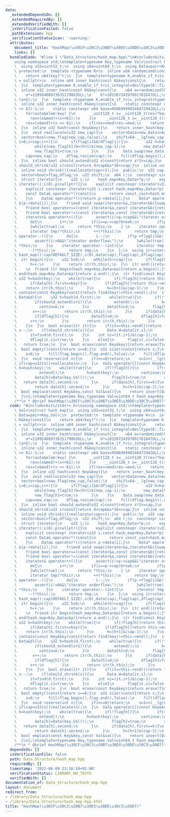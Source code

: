 ```yaml
---
data:
  _extendedDependsOn: []
  _extendedRequiredBy: []
  _extendedVerifiedWith: []
  _isVerificationFailed: false
  _pathExtension: hpp
  _verificationStatusIcon: ':warning:'
  attributes:
    document_title: "HashMap(\u30CF\u30C3\u30B7\u30E5\u30DE\u30C3\u30D7)"
    links: []
  bundledCode: "#line 1 \"Data_Structure/hash_map.hpp\"\n#include<bits/stdc++.h>\n\
    using namespace std;\ntemplate<typename Key,typename Val>\nstruct hash_map{\n\
    \  using u32=uint32_t;\n  using u64=uint64_t;\n  using Data=pair<Key,Val>;\n \
    \ protected:\n  template <typename K>\n  inline u64 randomized(const K&key)const{\n\
    \    return u64(key)^r;\n  }\n  template<typename K,enable_if_t<is_integral<K>::value,nullptr_t>\
    \ = nullptr>\n  inline u64 inner_hash(const K&key)const{\n    return (randomized(key)*11995408973635179863ULL);\n\
    \  }\n  template<typename K,enable_if_t<is_integral<decltype(K::first)>::value,nullptr_t>=nullptr,enable_if_t<is_integral<decltype(K::second)>::value,nullptr_t>=nullptr>\n\
    \  inline u32 inner_hash(const K&key)const{\n    u64 a=randomized(key.first),b=randomized(key.second);\n\
    \    a*=11995408973635179863ULL;\n    b*=10150724397891781847ULL;\n    return\
    \ (a+b);\n  }\n  template <typename K,enable_if_t<is_integral<typename K::value_type>::value,nullptr_t>=nullptr>\n\
    \  inline u32 inner_hash(const K&key)const{\n    static constexpr u64 mod=(1LL\
    \ << 61)-1;\n    static constexpr u64 base=950699498548472943ULL;\n    u64 res=0;\n\
    \    for(auto&elem:key) {\n      __uint128_t x=__uint128_t(res)*base+(randomized(elem)&mod);\n\
    \      res=(x&mod)+(x>>61);\n    }\n    __uint128_t x=__uint128_t(res)*base;\n\
    \    res=(x&mod)+(x >> 61);\n    if(res>=mod)res-=mod;\n    return (res<<3);\n\
    \  }\n  inline u32 hash(const Key&key){\n    return inner_hash(key)>>shift;\n\
    \  }\n  void reallocate(u32 new_cap){\n    vector<Data>new_data(new_cap);\n  \
    \  vector<bool>new_flag(new_cap,false);\n    shift=64-__lg(new_cap);\n    for(u32\
    \ i=0;i<cap;i++){\n      if(flag[i]&&!dflag[i]){\n        u32 h=hash(data[i].first);\n\
    \        while(new_flag[h])h=(h+1)&(new_cap-1);\n        new_data[h]=move(data[i]);\n\
    \        new_flag[h]=true;\n      }\n    }\n    data.swap(new_data);\n    flag.swap(new_flag);\n\
    \    cap=new_cap;\n    dflag.resize(cap);\n    fill(dflag.begin(),dflag.end(),false);\n\
    \  }\n  inline bool should_extend(u32 x)const{return x*2>=cap;}\n  inline bool\
    \ should_shrink(u32 x)const{return 4<cap&&x*10<=cap;}\n  inline void extend(){reallocate(cap<<1);}\n\
    \  inline void shrink(){reallocate(cap>>1);}\n  public:\n  u32 cap,s;\n  vector<Data>data;\n\
    \  vector<bool>flag,dflag;\n  u32 shift;\n  u64 r;\n  constexpr uint32_t DEFAULT_SIZE=4;\n\
    \  struct iterator{\n    u32 i;\n    hash_map<Key,Data>*p;\n    explicit constexpr\
    \ iterator():i(0),p(nullptr){}\n    explicit constexpr iterator(u32 i,hash_map<Key,Data>*p):i(i),p(p){}\n\
    \    explicit constexpr iterator(u32 i,const hash_map<Key,Data>*p):i(i),p(const_cast<hash_map<Key,Data>*>(p)){}\n\
    \    const Data& operator*()const{\n      return const_cast<hash_map<Key,Data>*>(p)->data[i];\n\
    \    }\n    Data& operator*(){return p->data[i];}\n    Data* operator->(){return\
    \ &(p->data[i]);}\n    friend void swap(iterator&a,iterator&b){swap(a.i,b.i);swap(a.p,b.p);}\n\
    \    friend bool operator==(const iterator&a,const iterator&b){return a.i==b.i;}\n\
    \    friend bool operator!=(const iterator&a,const iterator&b){return a.i!=b.i;}\n\
    \    iterator& operator++(){\n      assert(i!=p->cap&&\"iterator overflow\");\n\
    \      do{\n        i++;\n        if(i==p->cap)break;\n        if(p->flag[i]&&!(p->dflag[i]))break;\n\
    \      }while(true);\n      return *this;\n    } \n    iterator operator++(int){\n\
    \      iterator tmp(*this);\n      ++(*this);\n      return tmp;\n    }\n    iterator&\
    \ operator--(){\n      do{\n        i--;\n        if(p->flag[i]&&!(p->dflag[i]))break;\n\
    \        assert(i!=0&&\"iterator underflow\");\n      }while(true);\n      return\
    \ *this;\n    }\n    iterator operator--(int){\n      iterator tmp(*this);\n \
    \     --(*this);\n      return tmp;\n    }\n  };\n  using itr=iterator;\n  explicit\
    \ hash_map():cap(DEFAULT_SIZE),s(0),data(cap),flag(cap),dflag(cap),shift(62){}\n\
    \  itr begin(){\n    u32 h=0;\n    whhile(h!=cap){\n      if(flag[h]&&!dflag[h])break;\n\
    \      h++;\n    }\n    return itr(h,this);\n  }\n  itr end(){return itr(cap,this);}\
    \    \n  friend itr begin(hash_map<Key,Data>&a){return a.begin();}\n  friend itr\
    \ end(hash_map<Key,Data>&a){return a.end();}\n  itr find(const Key&key){\n   \
    \ u32 h=hash(key);\n    while(true){\n      if(!flag[h])return this->end();\n\
    \      if(data[h].first==key){\n        if(dflag[h])return this->end();\n    \
    \    return itr(h,this);\n      }\n      h=(h+1)&(cap-1);\n    }\n  }\n  bool\
    \ contain(const Key&key)const{return find(key)!=this->end();}\n  itr insert(const\
    \ Data&d){\n    u32 h=hash(d.first);\n    while(true){\n      if(!flag[h]){\n\
    \        if(should_extend(s+1)){\n          extend();\n          h=hash(d.first);\n\
    \          continue;\n        }\n        data[h]=d;\n        flag[h]=true;\n \
    \       s++;\n        return itr(h,this);\n      }\n      if(data[h].first==d.first){\n\
    \        if(dflag[h]){\n          data[h]=d;\n          dflag[h]=false;\n    \
    \      s++;\n        }\n        return itr(h,this);\n      }\n      h=(h+1)&(cap-1);\n\
    \    }\n  }\n  bool erase(itr it){\n    if(it==this->end())return false;\n   \
    \ s--;\n    if(should_shrink(s)){\n      Data d=data[it.i];\n      shrink();\n\
    \      it=find(d.first);\n    }\n    int ni=(it.i+1)&(cap-1);\n    if(flag[ni]){\n\
    \      dflag[it.i]=true;\n    }\n    else{\n      flag[it.i]=false;\n    }\n \
    \   return true;\n  }\n  bool erase(const Key&key){return erase(find(key));}\n\
    \  bool empty()const{return s==0;}\n  u32 size()const{return s;}\n  void clear(){\n\
    \    s=0;\n    fill(flag.begin(),flag.end(),false);\n    fill(dflag.begin(),dflag.end(),false);\n\
    \  }\n  void reserve(int n){\n    if(n<=0)return;\n    n=1<<(__lg(n)+2);\n   \
    \ if(cap<u32(n))reallocate(n);\n  }\n  Val& operator[](const Key&key){\n    u32\
    \ h=hash(key);\n    while(true){\n      if(!flag[h]){\n        if(should_extend(s+1)){\n\
    \          extend();\n          h=hash(key);\n          continue;\n        }\n\
    \        data[h]=Data(key,Val());\n        flag[h]=true;\n        s++;\n     \
    \   return data[h].second;\n      }\n      if(data[h].first==k){\n        if(dflag[h])data[h].second=Val();\n\
    \        return data[h].second;\n      }\n      h=(h+1)&(cap-1);\n    }\n  }\n\
    \  bool emplace(const Key&key,const Val&val){\n    return insert(Data(key,val));\n\
    \  }\n};\ntemplate<typename Key,typename Val>uint64_t hash_map<Key,Val>::r=chrono::duration_cast<chrono::nanoseconds>(chrono::system_clock::now().time_since_epoch()).count();\n\
    /**\n * @brief HashMap(\u30CF\u30C3\u30B7\u30E5\u30DE\u30C3\u30D7)\n*/\n"
  code: "#include<bits/stdc++.h>\nusing namespace std;\ntemplate<typename Key,typename\
    \ Val>\nstruct hash_map{\n  using u32=uint32_t;\n  using u64=uint64_t;\n  using\
    \ Data=pair<Key,Val>;\n  protected:\n  template <typename K>\n  inline u64 randomized(const\
    \ K&key)const{\n    return u64(key)^r;\n  }\n  template<typename K,enable_if_t<is_integral<K>::value,nullptr_t>\
    \ = nullptr>\n  inline u64 inner_hash(const K&key)const{\n    return (randomized(key)*11995408973635179863ULL);\n\
    \  }\n  template<typename K,enable_if_t<is_integral<decltype(K::first)>::value,nullptr_t>=nullptr,enable_if_t<is_integral<decltype(K::second)>::value,nullptr_t>=nullptr>\n\
    \  inline u32 inner_hash(const K&key)const{\n    u64 a=randomized(key.first),b=randomized(key.second);\n\
    \    a*=11995408973635179863ULL;\n    b*=10150724397891781847ULL;\n    return\
    \ (a+b);\n  }\n  template <typename K,enable_if_t<is_integral<typename K::value_type>::value,nullptr_t>=nullptr>\n\
    \  inline u32 inner_hash(const K&key)const{\n    static constexpr u64 mod=(1LL\
    \ << 61)-1;\n    static constexpr u64 base=950699498548472943ULL;\n    u64 res=0;\n\
    \    for(auto&elem:key) {\n      __uint128_t x=__uint128_t(res)*base+(randomized(elem)&mod);\n\
    \      res=(x&mod)+(x>>61);\n    }\n    __uint128_t x=__uint128_t(res)*base;\n\
    \    res=(x&mod)+(x >> 61);\n    if(res>=mod)res-=mod;\n    return (res<<3);\n\
    \  }\n  inline u32 hash(const Key&key){\n    return inner_hash(key)>>shift;\n\
    \  }\n  void reallocate(u32 new_cap){\n    vector<Data>new_data(new_cap);\n  \
    \  vector<bool>new_flag(new_cap,false);\n    shift=64-__lg(new_cap);\n    for(u32\
    \ i=0;i<cap;i++){\n      if(flag[i]&&!dflag[i]){\n        u32 h=hash(data[i].first);\n\
    \        while(new_flag[h])h=(h+1)&(new_cap-1);\n        new_data[h]=move(data[i]);\n\
    \        new_flag[h]=true;\n      }\n    }\n    data.swap(new_data);\n    flag.swap(new_flag);\n\
    \    cap=new_cap;\n    dflag.resize(cap);\n    fill(dflag.begin(),dflag.end(),false);\n\
    \  }\n  inline bool should_extend(u32 x)const{return x*2>=cap;}\n  inline bool\
    \ should_shrink(u32 x)const{return 4<cap&&x*10<=cap;}\n  inline void extend(){reallocate(cap<<1);}\n\
    \  inline void shrink(){reallocate(cap>>1);}\n  public:\n  u32 cap,s;\n  vector<Data>data;\n\
    \  vector<bool>flag,dflag;\n  u32 shift;\n  u64 r;\n  constexpr uint32_t DEFAULT_SIZE=4;\n\
    \  struct iterator{\n    u32 i;\n    hash_map<Key,Data>*p;\n    explicit constexpr\
    \ iterator():i(0),p(nullptr){}\n    explicit constexpr iterator(u32 i,hash_map<Key,Data>*p):i(i),p(p){}\n\
    \    explicit constexpr iterator(u32 i,const hash_map<Key,Data>*p):i(i),p(const_cast<hash_map<Key,Data>*>(p)){}\n\
    \    const Data& operator*()const{\n      return const_cast<hash_map<Key,Data>*>(p)->data[i];\n\
    \    }\n    Data& operator*(){return p->data[i];}\n    Data* operator->(){return\
    \ &(p->data[i]);}\n    friend void swap(iterator&a,iterator&b){swap(a.i,b.i);swap(a.p,b.p);}\n\
    \    friend bool operator==(const iterator&a,const iterator&b){return a.i==b.i;}\n\
    \    friend bool operator!=(const iterator&a,const iterator&b){return a.i!=b.i;}\n\
    \    iterator& operator++(){\n      assert(i!=p->cap&&\"iterator overflow\");\n\
    \      do{\n        i++;\n        if(i==p->cap)break;\n        if(p->flag[i]&&!(p->dflag[i]))break;\n\
    \      }while(true);\n      return *this;\n    } \n    iterator operator++(int){\n\
    \      iterator tmp(*this);\n      ++(*this);\n      return tmp;\n    }\n    iterator&\
    \ operator--(){\n      do{\n        i--;\n        if(p->flag[i]&&!(p->dflag[i]))break;\n\
    \        assert(i!=0&&\"iterator underflow\");\n      }while(true);\n      return\
    \ *this;\n    }\n    iterator operator--(int){\n      iterator tmp(*this);\n \
    \     --(*this);\n      return tmp;\n    }\n  };\n  using itr=iterator;\n  explicit\
    \ hash_map():cap(DEFAULT_SIZE),s(0),data(cap),flag(cap),dflag(cap),shift(62){}\n\
    \  itr begin(){\n    u32 h=0;\n    whhile(h!=cap){\n      if(flag[h]&&!dflag[h])break;\n\
    \      h++;\n    }\n    return itr(h,this);\n  }\n  itr end(){return itr(cap,this);}\
    \    \n  friend itr begin(hash_map<Key,Data>&a){return a.begin();}\n  friend itr\
    \ end(hash_map<Key,Data>&a){return a.end();}\n  itr find(const Key&key){\n   \
    \ u32 h=hash(key);\n    while(true){\n      if(!flag[h])return this->end();\n\
    \      if(data[h].first==key){\n        if(dflag[h])return this->end();\n    \
    \    return itr(h,this);\n      }\n      h=(h+1)&(cap-1);\n    }\n  }\n  bool\
    \ contain(const Key&key)const{return find(key)!=this->end();}\n  itr insert(const\
    \ Data&d){\n    u32 h=hash(d.first);\n    while(true){\n      if(!flag[h]){\n\
    \        if(should_extend(s+1)){\n          extend();\n          h=hash(d.first);\n\
    \          continue;\n        }\n        data[h]=d;\n        flag[h]=true;\n \
    \       s++;\n        return itr(h,this);\n      }\n      if(data[h].first==d.first){\n\
    \        if(dflag[h]){\n          data[h]=d;\n          dflag[h]=false;\n    \
    \      s++;\n        }\n        return itr(h,this);\n      }\n      h=(h+1)&(cap-1);\n\
    \    }\n  }\n  bool erase(itr it){\n    if(it==this->end())return false;\n   \
    \ s--;\n    if(should_shrink(s)){\n      Data d=data[it.i];\n      shrink();\n\
    \      it=find(d.first);\n    }\n    int ni=(it.i+1)&(cap-1);\n    if(flag[ni]){\n\
    \      dflag[it.i]=true;\n    }\n    else{\n      flag[it.i]=false;\n    }\n \
    \   return true;\n  }\n  bool erase(const Key&key){return erase(find(key));}\n\
    \  bool empty()const{return s==0;}\n  u32 size()const{return s;}\n  void clear(){\n\
    \    s=0;\n    fill(flag.begin(),flag.end(),false);\n    fill(dflag.begin(),dflag.end(),false);\n\
    \  }\n  void reserve(int n){\n    if(n<=0)return;\n    n=1<<(__lg(n)+2);\n   \
    \ if(cap<u32(n))reallocate(n);\n  }\n  Val& operator[](const Key&key){\n    u32\
    \ h=hash(key);\n    while(true){\n      if(!flag[h]){\n        if(should_extend(s+1)){\n\
    \          extend();\n          h=hash(key);\n          continue;\n        }\n\
    \        data[h]=Data(key,Val());\n        flag[h]=true;\n        s++;\n     \
    \   return data[h].second;\n      }\n      if(data[h].first==k){\n        if(dflag[h])data[h].second=Val();\n\
    \        return data[h].second;\n      }\n      h=(h+1)&(cap-1);\n    }\n  }\n\
    \  bool emplace(const Key&key,const Val&val){\n    return insert(Data(key,val));\n\
    \  }\n};\ntemplate<typename Key,typename Val>uint64_t hash_map<Key,Val>::r=chrono::duration_cast<chrono::nanoseconds>(chrono::system_clock::now().time_since_epoch()).count();\n\
    /**\n * @brief HashMap(\u30CF\u30C3\u30B7\u30E5\u30DE\u30C3\u30D7)\n*/"
  dependsOn: []
  isVerificationFile: false
  path: Data_Structure/hash_map.hpp
  requiredBy: []
  timestamp: '2022-06-09 23:16:50+01:00'
  verificationStatus: LIBRARY_NO_TESTS
  verifiedWith: []
documentation_of: Data_Structure/hash_map.hpp
layout: document
redirect_from:
- /library/Data_Structure/hash_map.hpp
- /library/Data_Structure/hash_map.hpp.html
title: "HashMap(\u30CF\u30C3\u30B7\u30E5\u30DE\u30C3\u30D7)"
---
```

